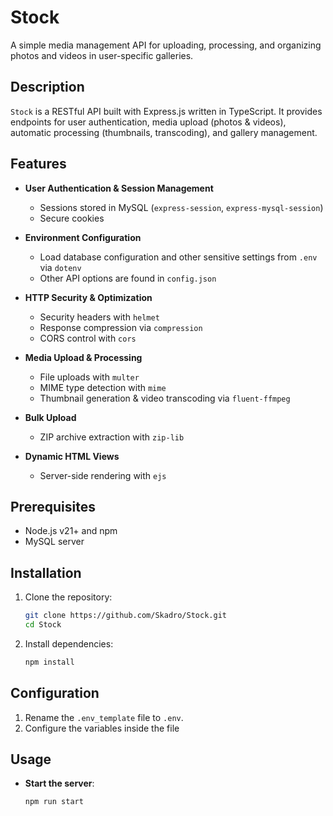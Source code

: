 # Stock

A simple media management API for uploading, processing, and organizing photos and videos in user-specific galleries.

## Description

`Stock` is a RESTful API built with Express.js written in TypeScript. It provides endpoints for user authentication, media upload (photos & videos), automatic processing (thumbnails, transcoding), and gallery management.

## Features

* **User Authentication & Session Management**

  * Sessions stored in MySQL (`express-session`, `express-mysql-session`)
  * Secure cookies
* **Environment Configuration**

  * Load database configuration and other sensitive settings from `.env` via `dotenv`
  * Other API options are found in `config.json`
* **HTTP Security & Optimization**

  * Security headers with `helmet`
  * Response compression via `compression`
  * CORS control with `cors`
* **Media Upload & Processing**

  * File uploads with `multer`
  * MIME type detection with `mime`
  * Thumbnail generation & video transcoding via `fluent-ffmpeg`
* **Bulk Upload**

  * ZIP archive extraction with `zip-lib`
* **Dynamic HTML Views**

  * Server-side rendering with `ejs`

## Prerequisites

* Node.js v21+ and npm
* MySQL server

## Installation

1. Clone the repository:

   ```bash
   git clone https://github.com/Skadro/Stock.git
   cd Stock
   ```
2. Install dependencies:

   ```bash
   npm install
   ```

## Configuration

1. Rename the `.env_template` file to `.env`.
2. Configure the variables inside the file

## Usage

* **Start the server**:

  ```bash
  npm run start
  ```
